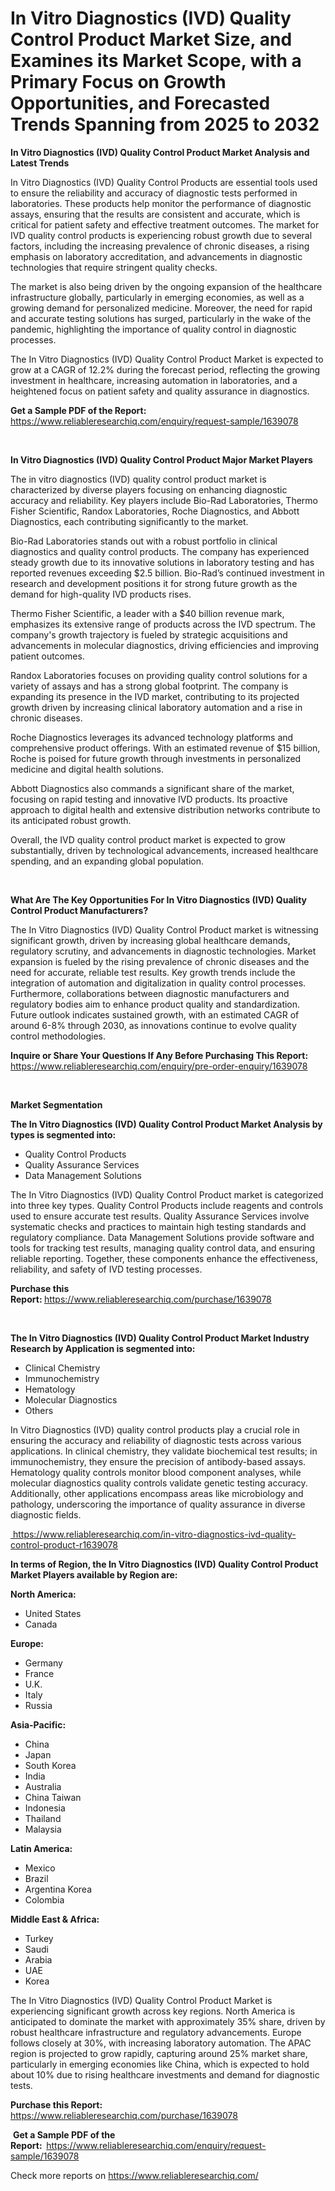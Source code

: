 <p><h1>In Vitro Diagnostics (IVD) Quality Control Product Market Size, and Examines its Market Scope, with a Primary Focus on Growth Opportunities, and Forecasted Trends Spanning from 2025 to 2032</h1></p><p><strong>In Vitro Diagnostics (IVD) Quality Control Product Market Analysis and Latest Trends</strong></p>
<p><p>In Vitro Diagnostics (IVD) Quality Control Products are essential tools used to ensure the reliability and accuracy of diagnostic tests performed in laboratories. These products help monitor the performance of diagnostic assays, ensuring that the results are consistent and accurate, which is critical for patient safety and effective treatment outcomes. The market for IVD quality control products is experiencing robust growth due to several factors, including the increasing prevalence of chronic diseases, a rising emphasis on laboratory accreditation, and advancements in diagnostic technologies that require stringent quality checks.</p><p>The market is also being driven by the ongoing expansion of the healthcare infrastructure globally, particularly in emerging economies, as well as a growing demand for personalized medicine. Moreover, the need for rapid and accurate testing solutions has surged, particularly in the wake of the pandemic, highlighting the importance of quality control in diagnostic processes.</p><p>The In Vitro Diagnostics (IVD) Quality Control Product Market is expected to grow at a CAGR of 12.2% during the forecast period, reflecting the growing investment in healthcare, increasing automation in laboratories, and a heightened focus on patient safety and quality assurance in diagnostics.</p></p>
<p><strong>Get a Sample PDF of the Report:&nbsp;</strong> <a href="https://www.reliableresearchiq.com/enquiry/request-sample/1639078?utm_campaign=3296&utm_medium=2&utm_source=Github&utm_content=ia&utm_term=23032025&utm_id=in-vitro-diagnostics-ivd-quality-control-product">https://www.reliableresearchiq.com/enquiry/request-sample/1639078</a></p>
<p>&nbsp;</p>
<p><strong>In Vitro Diagnostics (IVD) Quality Control Product Major Market Players</strong></p>
<p><p>The in vitro diagnostics (IVD) quality control product market is characterized by diverse players focusing on enhancing diagnostic accuracy and reliability. Key players include Bio-Rad Laboratories, Thermo Fisher Scientific, Randox Laboratories, Roche Diagnostics, and Abbott Diagnostics, each contributing significantly to the market.</p><p>Bio-Rad Laboratories stands out with a robust portfolio in clinical diagnostics and quality control products. The company has experienced steady growth due to its innovative solutions in laboratory testing and has reported revenues exceeding $2.5 billion. Bio-Rad’s continued investment in research and development positions it for strong future growth as the demand for high-quality IVD products rises.</p><p>Thermo Fisher Scientific, a leader with a $40 billion revenue mark, emphasizes its extensive range of products across the IVD spectrum. The company's growth trajectory is fueled by strategic acquisitions and advancements in molecular diagnostics, driving efficiencies and improving patient outcomes.</p><p>Randox Laboratories focuses on providing quality control solutions for a variety of assays and has a strong global footprint. The company is expanding its presence in the IVD market, contributing to its projected growth driven by increasing clinical laboratory automation and a rise in chronic diseases.</p><p>Roche Diagnostics leverages its advanced technology platforms and comprehensive product offerings. With an estimated revenue of $15 billion, Roche is poised for future growth through investments in personalized medicine and digital health solutions.</p><p>Abbott Diagnostics also commands a significant share of the market, focusing on rapid testing and innovative IVD products. Its proactive approach to digital health and extensive distribution networks contribute to its anticipated robust growth.</p><p>Overall, the IVD quality control product market is expected to grow substantially, driven by technological advancements, increased healthcare spending, and an expanding global population.</p></p>
<p>&nbsp;</p>
<p><strong>What Are The Key Opportunities For In Vitro Diagnostics (IVD) Quality Control Product Manufacturers?</strong></p>
<p><p>The In Vitro Diagnostics (IVD) Quality Control Product market is witnessing significant growth, driven by increasing global healthcare demands, regulatory scrutiny, and advancements in diagnostic technologies. Market expansion is fueled by the rising prevalence of chronic diseases and the need for accurate, reliable test results. Key growth trends include the integration of automation and digitalization in quality control processes. Furthermore, collaborations between diagnostic manufacturers and regulatory bodies aim to enhance product quality and standardization. Future outlook indicates sustained growth, with an estimated CAGR of around 6-8% through 2030, as innovations continue to evolve quality control methodologies.</p></p>
<p><strong>Inquire or Share Your Questions If Any Before Purchasing This Report:</strong> <a href="https://www.reliableresearchiq.com/enquiry/pre-order-enquiry/1639078?utm_campaign=3296&utm_medium=2&utm_source=Github&utm_content=ia&utm_term=23032025&utm_id=in-vitro-diagnostics-ivd-quality-control-product">https://www.reliableresearchiq.com/enquiry/pre-order-enquiry/1639078</a></p>
<p>&nbsp;</p>
<p><strong>Market Segmentation</strong></p>
<p><strong>The In Vitro Diagnostics (IVD) Quality Control Product Market Analysis by types is segmented into:</strong></p>
<p><ul><li>Quality Control Products</li><li>Quality Assurance Services</li><li>Data Management Solutions</li></ul></p>
<p><p>The In Vitro Diagnostics (IVD) Quality Control Product market is categorized into three key types. Quality Control Products include reagents and controls used to ensure accurate test results. Quality Assurance Services involve systematic checks and practices to maintain high testing standards and regulatory compliance. Data Management Solutions provide software and tools for tracking test results, managing quality control data, and ensuring reliable reporting. Together, these components enhance the effectiveness, reliability, and safety of IVD testing processes.</p></p>
<p><strong>Purchase this Report:&nbsp;</strong><a href="https://www.reliableresearchiq.com/purchase/1639078?utm_campaign=3296&utm_medium=2&utm_source=Github&utm_content=ia&utm_term=23032025&utm_id=in-vitro-diagnostics-ivd-quality-control-product">https://www.reliableresearchiq.com/purchase/1639078</a></p>
<p>&nbsp;</p>
<p><strong>The In Vitro Diagnostics (IVD) Quality Control Product Market Industry Research by Application is segmented into:</strong></p>
<p><ul><li>Clinical Chemistry</li><li>Immunochemistry</li><li>Hematology</li><li>Molecular Diagnostics</li><li>Others</li></ul></p>
<p><p>In Vitro Diagnostics (IVD) quality control products play a crucial role in ensuring the accuracy and reliability of diagnostic tests across various applications. In clinical chemistry, they validate biochemical test results; in immunochemistry, they ensure the precision of antibody-based assays. Hematology quality controls monitor blood component analyses, while molecular diagnostics quality controls validate genetic testing accuracy. Additionally, other applications encompass areas like microbiology and pathology, underscoring the importance of quality assurance in diverse diagnostic fields.</p></p>
<p><a href="https://www.reliableresearchiq.com/in-vitro-diagnostics-ivd-quality-control-product-r1639078?utm_campaign=3296&utm_medium=2&utm_source=Github&utm_content=ia&utm_term=23032025&utm_id=in-vitro-diagnostics-ivd-quality-control-product">&nbsp;https://www.reliableresearchiq.com/in-vitro-diagnostics-ivd-quality-control-product-r1639078</a></p>
<p><strong>In terms of Region, the In Vitro Diagnostics (IVD) Quality Control Product Market Players available by Region are:</strong></p>
<p>
    <p> <strong> North America: </strong>
        <ul>
            <li>United States</li>
            <li>Canada</li>
        </ul>
        </p> 
    <p> <strong> Europe: </strong>
        <ul>
            <li>Germany</li>
            <li>France</li>
            <li>U.K.</li>
            <li>Italy</li>
            <li>Russia</li>
        </ul>
        </p> 
    <p> <strong> Asia-Pacific: </strong>
        <ul>
            <li>China</li>
            <li>Japan</li>
            <li>South Korea</li>
            <li>India</li>
            <li>Australia</li>
            <li>China Taiwan</li>
            <li>Indonesia</li>
            <li>Thailand</li>
            <li>Malaysia</li>
        </ul>
        </p> 
    <p> <strong> Latin America: </strong>
        <ul>
            <li>Mexico</li>
            <li>Brazil</li>
            <li>Argentina Korea</li>
            <li>Colombia</li>
        </ul>
        </p> 
    <p> <strong> Middle East & Africa: </strong>
        <ul>
            <li>Turkey</li>
            <li>Saudi</li>
            <li>Arabia</li>
            <li>UAE</li>
            <li>Korea</li>
        </ul>
    </p>
    </p>
<p><p>The In Vitro Diagnostics (IVD) Quality Control Product Market is experiencing significant growth across key regions. North America is anticipated to dominate the market with approximately 35% share, driven by robust healthcare infrastructure and regulatory advancements. Europe follows closely at 30%, with increasing laboratory automation. The APAC region is projected to grow rapidly, capturing around 25% market share, particularly in emerging economies like China, which is expected to hold about 10% due to rising healthcare investments and demand for diagnostic tests.</p></p>
<p><strong>Purchase this Report: </strong><a href="https://www.reliableresearchiq.com/purchase/1639078?utm_campaign=3296&utm_medium=2&utm_source=Github&utm_content=ia&utm_term=23032025&utm_id=in-vitro-diagnostics-ivd-quality-control-product">https://www.reliableresearchiq.com/purchase/1639078</a></p>
<p>&nbsp;<strong>Get a Sample PDF of the Report:&nbsp;&nbsp;</strong><a href="https://www.reliableresearchiq.com/enquiry/request-sample/1639078?utm_campaign=3296&utm_medium=2&utm_source=Github&utm_content=ia&utm_term=23032025&utm_id=in-vitro-diagnostics-ivd-quality-control-product">https://www.reliableresearchiq.com/enquiry/request-sample/1639078</a></p>
<p><strong></strong></p>
<p>Check more reports on <a href="https://www.reliableresearchiq.com/?utm_campaign=3296&utm_medium=2&utm_source=Github&utm_content=ia&utm_term=23032025&utm_id=in-vitro-diagnostics-ivd-quality-control-product">https://www.reliableresearchiq.com/</a></p>